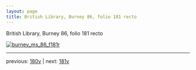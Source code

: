 ```yaml
---
layout: page
title: British Library, Burney 86, folio 181 recto
---
```


British Library, Burney 86, folio 181 recto

[![burney_ms_86_f181r](http://www.homermultitext.org/iipsrv?IIIF=/project/homer/pyramidal/deepzoom/bl/burney86imgs/v1/burney_ms_86_f181r.tif/full/800,/0/default.jpg)](http://www.homermultitext.org/ict2/?urn=urn:cite2:bl:burney86imgs.v1:burney_ms_86_f181r) 

---

previous:  [180v](../180v/) | next: [181v](../181v/)
